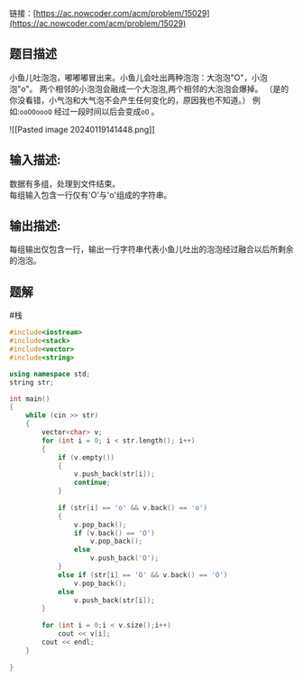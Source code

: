 
链接：[https://ac.nowcoder.com/acm/problem/15029](https://ac.nowcoder.com/acm/problem/15029)
## 题目描述

小鱼儿吐泡泡，嘟嘟嘟冒出来。小鱼儿会吐出两种泡泡：大泡泡"O"，小泡泡"o"。
两个相邻的小泡泡会融成一个大泡泡,两个相邻的大泡泡会爆掉。
（是的你没看错，小气泡和大气泡不会产生任何变化的，原因我也不知道。）
例如:`ooOOoooO` 经过一段时间以后会变成`oO` 。

![[Pasted image 20240119141448.png]]

## 输入描述:

数据有多组，处理到文件结束。  
每组输入包含一行仅有'O'与'o'组成的字符串。

## 输出描述:

每组输出仅包含一行，输出一行字符串代表小鱼儿吐出的泡泡经过融合以后所剩余的泡泡。

## 题解

#栈 

```cpp
#include<iostream>
#include<stack>
#include<vector>
#include<string>

using namespace std;
string str;

int main()
{
    while (cin >> str)
    {
	    vector<char> v;
	    for (int i = 0; i < str.length(); i++)
	    {
	        if (v.empty())
	        {
	            v.push_back(str[i]);
	            continue;
	        }
	        
	        if (str[i] == 'o' && v.back() == 'o')
	        {
	            v.pop_back();
	            if (v.back() == 'O')
	                v.pop_back();
	            else
	                v.push_back('O');
	        }
	        else if (str[i] == 'O' && v.back() == 'O')
	            v.pop_back();
	        else
	            v.push_back(str[i]);
	    }
	    
	    for (int i = 0;i < v.size();i++)
	        cout << v[i];
	    cout << endl;
    }
    
}
```